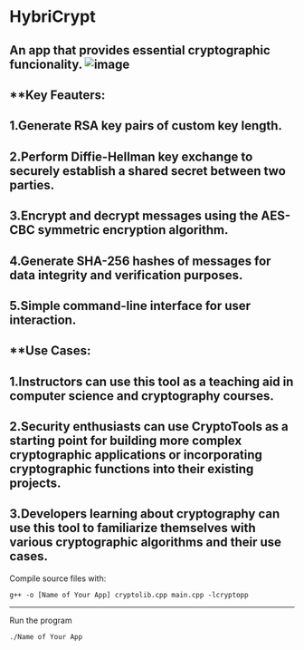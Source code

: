 # HybriCrypt
An app that provides essential cryptographic funcionality.
![image](https://user-images.githubusercontent.com/109701506/236835288-656995ac-930c-4b21-b8da-8522c2af8369.png)
--------------------------------------------------------------------------------------------------
**Key Feauters:
--------------------------------------------------------------------------------------------------
1.Generate RSA key pairs of custom key length.
--------------------------------------------------------------------------------------------------
2.Perform Diffie-Hellman key exchange to securely establish a shared secret between two parties.
--------------------------------------------------------------------------------------------------
3.Encrypt and decrypt messages using the AES-CBC symmetric encryption algorithm.
--------------------------------------------------------------------------------------------------
4.Generate SHA-256 hashes of messages for data integrity and verification purposes.
--------------------------------------------------------------------------------------------------
5.Simple command-line interface for user interaction.
--------------------------------------------------------------------------------------
**Use Cases:
--------------------------------------------------------------------------------------------------
1.Instructors can use this tool as a teaching aid in computer science and cryptography courses.
--------------------------------------------------------------------------------------------------
2.Security enthusiasts can use CryptoTools as a starting point for building more complex cryptographic applications or incorporating cryptographic functions into their existing projects.
--------------------------------------------------------------------------------------------------
3.Developers learning about cryptography can use this tool to familiarize themselves with various cryptographic algorithms and their use cases.
-------------------------------------------------------------------------------------------
Compile source files with:
```
g++ -o [Name of Your App] cryptolib.cpp main.cpp -lcryptopp
```
------------------------------------------------------------
Run the program
```
./Name of Your App
```
